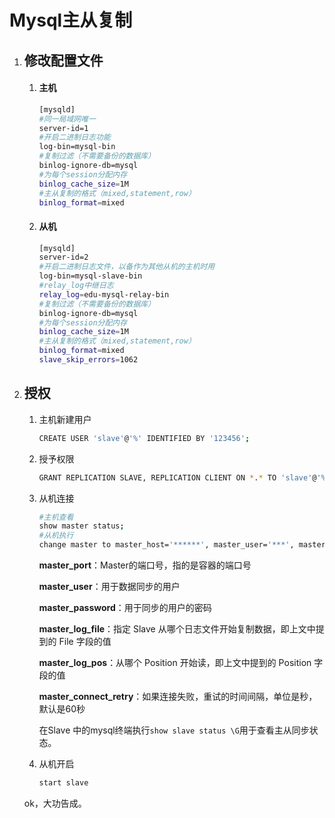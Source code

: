 # Mysql主从复制

1. ## 修改配置文件

   1. #### 主机

      ```bash
      [mysqld]
      #同一局域网唯一
      server-id=1
      #开启二进制日志功能
      log-bin=mysql-bin
      #复制过滤（不需要备份的数据库）
      binlog-ignore-db=mysql
      #为每个session分配内存
      binlog_cache_size=1M
      #主从复制的格式（mixed,statement,row）
      binlog_format=mixed
      ```

   2. #### 从机

      ```bash
      [mysqld]
      server-id=2
      #开启二进制日志文件，以备作为其他从机的主机时用
      log-bin=mysql-slave-bin
      #relay_log中继日志
      relay_log=edu-mysql-relay-bin
      #复制过滤（不需要备份的数据库）
      binlog-ignore-db=mysql
      #为每个session分配内存
      binlog_cache_size=1M
      #主从复制的格式（mixed,statement,row）
      binlog_format=mixed
      slave_skip_errors=1062
      ```

2. ## 授权

   1. 主机新建用户

      ```bash
      CREATE USER 'slave'@'%' IDENTIFIED BY '123456';
      ```

   2. 授予权限

      ```bash
      GRANT REPLICATION SLAVE, REPLICATION CLIENT ON *.* TO 'slave'@'%';
      ```

   3. 从机连接

      ```bash
      #主机查看
      show master status;
      #从机执行
      change master to master_host='******', master_user='***', master_password='******', master_port=3306, master_log_file='mysql-bin.000001', master_log_pos= 2830, master_connect_retry=30;
      ```

      **master_port**：Master的端口号，指的是容器的端口号

      **master_user**：用于数据同步的用户

      **master_password**：用于同步的用户的密码

      **master_log_file**：指定 Slave 从哪个日志文件开始复制数据，即上文中提到的 File 字段的值

      **master_log_pos**：从哪个 Position 开始读，即上文中提到的 Position 字段的值

      **master_connect_retry**：如果连接失败，重试的时间间隔，单位是秒，默认是60秒

      在Slave 中的mysql终端执行`show slave status \G`用于查看主从同步状态。

   4. 从机开启

      ```bash
      start slave
      ```

   ok，大功告成。

